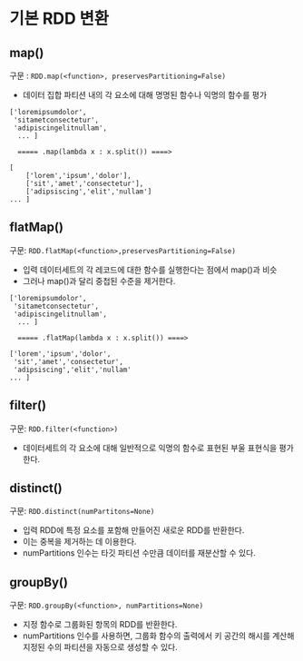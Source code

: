 # 기본 RDD 변환

## map()

구문 : 
`RDD.map(<function>, preservesPartitioning=False)`

- 데이터 집합 파티션 내의 각 요소에 대해 명명된 함수나 익명의 함수를 평가

```
['loremipsumdolor',
 'sitametconsectetur',
 'adipiscingelitnullam',
  ... ]

  ===== .map(lambda x : x.split()) ====>

[
    ['lorem','ipsum','dolor'],
    ['sit','amet','consectetur'],
    ['adipsiscing','elit','nullam']
... ]
```


## flatMap()

구문:
`RDD.flatMap(<function>,preservesPartitioning=False)`

- 입력 데이터세트의 각 레코드에 대한 함수를 실행한다는 점에서 map()과 비슷
- 그러나 map()과 달리 중첩된 수준을 제거한다.

```
['loremipsumdolor',
 'sitametconsectetur',
 'adipiscingelitnullam',
  ... ]

  ===== .flatMap(lambda x : x.split()) ====>

['lorem','ipsum','dolor',
 'sit','amet','consectetur',
 'adipsiscing','elit','nullam'
... ]

```

## filter()

구문:
`RDD.filter(<function>)`

- 데이터세트의 각 요소에 대해 일반적으로 익명의 함수로 표현된 부울 표현식을 평가한다.

## distinct()

구문:
`RDD.distinct(numPartitons=None)`

- 입력 RDD에 특정 요소를 포함해 만들어진 새로운 RDD를 반환한다.
- 이는 중복을 제거하는 데 이용한다. 
- numPartitions 인수는 타깃 파티션 수만큼 데이터를 재분산할 수 있다.


## groupBy()

구문:
`RDD.groupBy(<function>, numPartitions=None)`

- 지정 함수로 그룹화된 항목의 RDD를 반환한다.
- numPartitions 인수를 사용하면, 그룹화 함수의 출력에서 키 공간의 해시를 계산해 지정된 수의 파티션을 자동으로 생성할 수 있다.